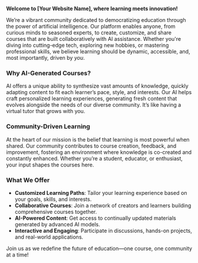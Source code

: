 
**Welcome to [Your Website Name], where learning meets innovation!**

We’re a vibrant community dedicated to democratizing education through the power of artificial intelligence. Our platform enables anyone, from curious minds to seasoned experts, to create, customize, and share courses that are built collaboratively with AI assistance. Whether you're diving into cutting-edge tech, exploring new hobbies, or mastering professional skills, we believe learning should be dynamic, accessible, and, most importantly, driven by *you*.

### Why AI-Generated Courses?
AI offers a unique ability to synthesize vast amounts of knowledge, quickly adapting content to fit each learner’s pace, style, and interests. Our AI helps craft personalized learning experiences, generating fresh content that evolves alongside the needs of our diverse community. It’s like having a virtual tutor that grows with you.

### Community-Driven Learning
At the heart of our mission is the belief that learning is most powerful when shared. Our community contributes to course creation, feedback, and improvement, fostering an environment where knowledge is co-created and constantly enhanced. Whether you’re a student, educator, or enthusiast, your input shapes the courses here.

### What We Offer
- **Customized Learning Paths**: Tailor your learning experience based on your goals, skills, and interests.
- **Collaborative Courses**: Join a network of creators and learners building comprehensive courses together.
- **AI-Powered Content**: Get access to continually updated materials generated by advanced AI models.
- **Interactive and Engaging**: Participate in discussions, hands-on projects, and real-world applications.

Join us as we redefine the future of education—one course, one community at a time!

